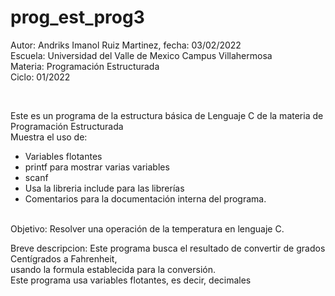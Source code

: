 # prog_est_prog3
<p>Autor: Andriks Imanol Ruiz Martinez, fecha: 03/02/2022  <br>
Escuela: Universidad del Valle de Mexico Campus Villahermosa <br>
Materia: Programación Estructurada <br>
Ciclo: 01/2022</p>
<br>
<p>Este es un programa de la estructura básica de Lenguaje C de la materia de Programación Estructurada<br>
Muestra el uso de:
  <ul>
    <li>Variables flotantes</li>
    <li>printf para mostrar varias variables</li>
    <li>scanf</li>
    <li>Usa la libreria include para las librerías</li>
<li>Comentarios para la documentación interna del programa.</li>
    </ul>
    </p>
<br>
Objetivo: Resolver una operación de la temperatura en lenguaje C.
<br>
<p>Breve descripcion:
Este programa busca el resultado de convertir de grados Centígrados a Fahrenheit, <br>
usando la formula establecida para la conversión. <br>
Este programa usa variables flotantes, es decir, decimales <br>
</p>

